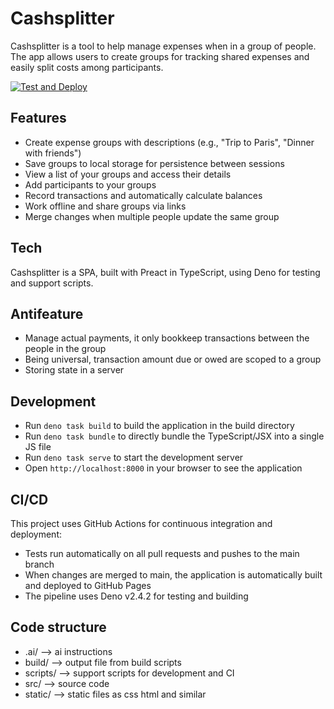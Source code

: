# Cashsplitter 

Cashsplitter is a tool to help manage expenses when in a group of people. The app allows users to create groups for tracking shared expenses and easily split costs among participants.

[![Test and Deploy](https://github.com/user/cashsplitter/actions/workflows/test-and-deploy.yml/badge.svg)](https://github.com/user/cashsplitter/actions/workflows/test-and-deploy.yml)

## Features

- Create expense groups with descriptions (e.g., "Trip to Paris", "Dinner with friends")
- Save groups to local storage for persistence between sessions
- View a list of your groups and access their details
- Add participants to your groups
- Record transactions and automatically calculate balances
- Work offline and share groups via links
- Merge changes when multiple people update the same group

## Tech

Cashsplitter is a SPA, built with Preact in TypeScript, using Deno for testing and support scripts.

## Antifeature

* Manage actual payments, it only bookkeep transactions between the people in the group
* Being universal, transaction amount due or owed are scoped to a group
* Storing state in a server

## Development

* Run `deno task build` to build the application in the build directory
* Run `deno task bundle` to directly bundle the TypeScript/JSX into a single JS file
* Run `deno task serve` to start the development server
* Open `http://localhost:8000` in your browser to see the application

## CI/CD

This project uses GitHub Actions for continuous integration and deployment:
* Tests run automatically on all pull requests and pushes to the main branch
* When changes are merged to main, the application is automatically built and deployed to GitHub Pages
* The pipeline uses Deno v2.4.2 for testing and building

## Code structure

* .ai/ --> ai instructions
* build/ --> output file from build scripts
* scripts/ --> support scripts for development and CI
* src/ --> source code
* static/ --> static files as css html and similar